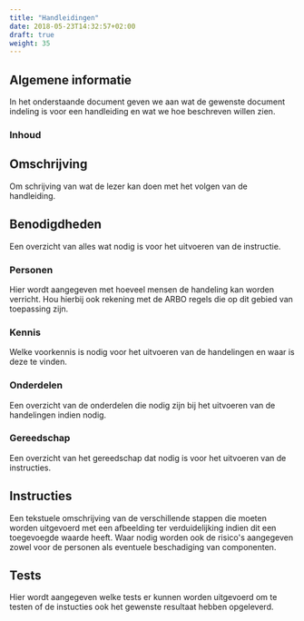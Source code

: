 ```yaml
---
title: "Handleidingen"
date: 2018-05-23T14:32:57+02:00
draft: true
weight: 35
---
```


##  Algemene informatie

In het onderstaande document geven we aan wat de gewenste document indeling is voor een handleiding en wat we hoe beschreven willen zien. 

### Inhoud

## Omschrijving

Om schrijving van wat de lezer kan doen met het volgen van de handleiding.

## Benodigdheden

Een overzicht van alles wat nodig is voor het uitvoeren van de instructie. 

### Personen

Hier wordt aangegeven met hoeveel mensen de handeling kan worden verricht. Hou hierbij ook rekening met de ARBO regels die op dit gebied van toepassing zijn. 

### Kennis

Welke voorkennis is nodig voor het uitvoeren van de handelingen en waar is deze te vinden. 

### Onderdelen

Een overzicht van de onderdelen die nodig zijn bij het uitvoeren van de handelingen indien nodig.

### Gereedschap

Een overzicht van het gereedschap dat nodig is voor het uitvoeren van de instructies. 

## Instructies

Een tekstuele omschrijving van de verschillende stappen die moeten worden uitgevoerd met een afbeelding ter verduidelijking indien dit een toegevoegde waarde heeft. Waar nodig worden ook de risico's aangegeven zowel voor de personen als eventuele beschadiging van componenten. 

## Tests

Hier wordt aangegeven welke tests er kunnen worden uitgevoerd om te testen of de instucties ook het gewenste resultaat hebben opgeleverd. 

